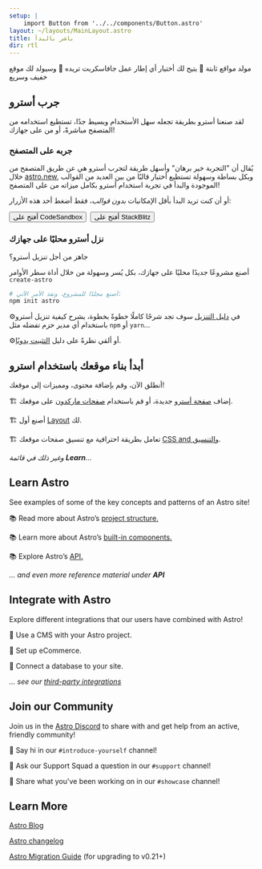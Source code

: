 ```yaml
---
setup: |
    import Button from '../../components/Button.astro'
layout: ~/layouts/MainLayout.astro
title: باشر بالبدأ
dir: rtl
---
```


مولد مواقع ثابتة  🚀  يتيح لك أختيار أي إطار عمل جافاسكربت تريده  🚀 وسيولد لك موقع خفيف وسريع

## جرب أسترو

لقد صنعنا أسترو بطريقة تجعله سهل الأستخدام وبسيط جدًا، تستطيع استخدامه من المتصفح مباشرةً، أو من على جهازك!
### جربه على المتصفح

يُقال أن "التجربة خير برهان" وأسهل طريقة لتجرب أسترو هي عن طريق المتصفح من خلال [astro.new](https://astro.new), وبكل بساطة وسهولة تستطيع أختيار قالبًا من بين العديد من القوالب الموجودة والبدأ في تجربة استخدام أسترو بكامل ميزاته من على المتصفح!

أو أن كنت تريد البدأ بأقل الإمكانيات *بدون قوالب*، فقط أضغط أحد هذه الأزرار:

<div style="display: flex; flex-wrap: wrap; gap: 0.5rem;">
    <Button href="https://astro.new/starter?on=codesandbox">أفتح على CodeSandbox</Button>
    <Button href="https://astro.new/starter?on=stackblitz">أفتح على StackBlitz</Button>
</div>

### نزل أسترو محليًا على جهازك

جاهز من أجل تنزيل أسترو؟

أصنع مشروعًا جديدًا محليًا على جهازك، بكل يُسر وسهولة من خلال أداة سطر الأوامر `create-astro` 

```bash
# أصنع مجلدًا للمشروع، ونفذ الأمر الآتي:
npm init astro
```

⚙️في [دليل التنزيل](/en/installation) سوف تجد شرحًا كاملًا خطوةً بخطوة، يشرح كيفية تنزيل أسترو باستخدام أي مدير حزم تفضله مثل `npm` أو `yarn`...

⚙️أو ألقي نظرةً على دليل [التثبيت يدويًا](/en/guides/manual-setup).


## أبدأ بناء موقعك باستخدام استرو

أنطلق الآن، وقم بإضافة محتوى، ومميزات إلى موقعك!

🏗️ إضاف [صفحة أسترو](/en/core-concepts/astro-pages) جديدة، أو قم باستخدام [صفحات ماركدون](/en/guides/markdown-content) على موقعك.

🏗️ أصنع أول [Layout](/en/core-concepts/layouts) لك.

🏗️ تعامل بطريقة احترافية مع تنسيق صفحات موقعك [CSS and والتنسيق](/en/guides/styling). 

*وغير ذلك في قائمة **Learn**...*



## Learn Astro

See examples of some of the key concepts and patterns of an Astro site!

📚 Read more about Astro’s [project structure.](/en/core-concepts/project-structure)

📚 Learn more about Astro’s [built-in components.](/en/reference/builtin-components)

📚 Explore Astro’s [API.](/en/reference/api-reference)

*... and even more reference material under **API***

## Integrate with Astro

Explore different integrations that our users have combined with Astro!

🧰 Use a CMS with your Astro project.

🧰 Set up eCommerce.

🧰 Connect a database to your site.

*... see our [third-party integrations](/en/integrations/integrations)*



## Join our Community

Join us in the [Astro Discord](https://astro.build/chat) to share with and get help from an active, friendly community!

💬 Say hi in our `#introduce-yourself` channel!

💬 Ask our Support Squad a question in our `#support` channel!

💬 Share what you've been working on in our `#showcase` channel!


## Learn More

[Astro Blog](https://astro.build/blog/)

[Astro changelog](https://github.com/withastro/astro/blob/main/packages/astro/CHANGELOG.md)

[Astro Migration Guide](/en/migrate) (for upgrading to v0.21+)
